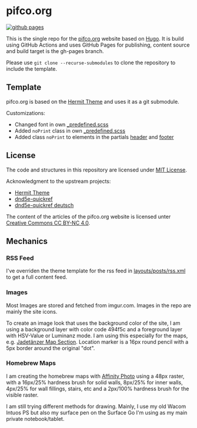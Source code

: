 # pifco.org

[![github pages](https://github.com/ac-schmitt/pifco.org/actions/workflows/gh-pages.yml/badge.svg)](https://github.com/ac-schmitt/pifco.org/actions/workflows/gh-pages.yml)

This is the single repo for the [pifco.org](https://pifco.org) website based on [Hugo](https://gohugo.io/). It is build using GitHub Actions and uses GitHub Pages for publishing, content source and build target is the gh-pages branch.

Please use `git clone --recurse-submodules` to clone the repository to include the template.

## Template

pifco.org is based on the [Hermit Theme](https://themes.gohugo.io/hermit/) and uses it as a git submodule. 

Customizations:
* Changed font in own [_predefined.scss](assets/scss/_predefined.scss)
* Added `noPrint` class in own [_predefined.scss](assets/scss/_predefined.scss)
* Added class `noPrint` to elements in the partials [header](layouts/partials/header.html) and [footer](layouts/partials/footer.html)

## License

The code and structures in this repository are licensed under [MIT License](LICENSE).

Acknowledgment to the upstream projects:
* [Hermit Theme](https://github.com/Track3/hermit)
* [dnd5e-quickref](https://github.com/crobi/dnd5e-quickref)
* [dnd5e-quickref deutsch](https://github.com/nesges/dnd5e-quickref)

The content of the articles of the pifco.org website is licensed unter [Creative Commons CC BY-NC 4.0](https://creativecommons.org/licenses/by-nc/4.0/).

## Mechanics

### RSS Feed

I've overriden the theme template for the rss feed in [layouts/posts/rss.xml](layouts/posts/rss.xml) to get a full content feed.

### Images

Most Images are stored and fetched from imgur.com. Images in the repo are mainly the site icons.

To create an image look that uses the background color of the site, I am using a background layer with color code 494f5c and a foreground layer with HSV-Value or Luminanz mode. I am using this especially for the maps, e.g. [Jadetänzer Map Section](https://i.imgur.com/MxODAZs.png). Location marker is a 16px round pencil with a 5px border around the original "dot".

### Homebrew Maps

I am creating the homebrew maps with [Affinity Photo](https://affinity.serif.com/de/photo/) using a 48px raster, with a 16px/25% hardness brush for solid walls, 8px/25% for inner walls, 4px/25% for wall fillings, stairs, etc and a 2px/100% hardness brush for the visible raster.

I am still trying different methods for drawing. Mainly, I use my old Wacom Intuos PS but also my surface pen on the Surface Go I'm using as my main private notebook/tablet.
